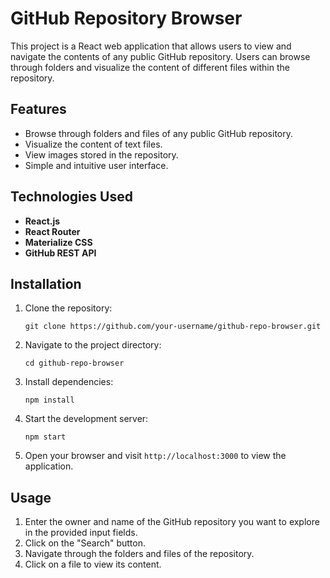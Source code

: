 # GitHub Repository Browser

This project is a React web application that allows users to view and navigate the contents of any public GitHub repository. Users can browse through folders and visualize the content of different files within the repository.

## Features

- Browse through folders and files of any public GitHub repository.
- Visualize the content of text files.
- View images stored in the repository.
- Simple and intuitive user interface.

## Technologies Used

- **React.js**
- **React Router**
- **Materialize CSS**
- **GitHub REST API**

## Installation

1. Clone the repository:

   ```
   git clone https://github.com/your-username/github-repo-browser.git
   ```

2. Navigate to the project directory:

   ```
   cd github-repo-browser
   ```

3. Install dependencies:

   ```
   npm install
   ```

4. Start the development server:

   ```
   npm start
   ```

5. Open your browser and visit `http://localhost:3000` to view the application.

## Usage

1. Enter the owner and name of the GitHub repository you want to explore in the provided input fields.
2. Click on the "Search" button.
3. Navigate through the folders and files of the repository.
4. Click on a file to view its content.
